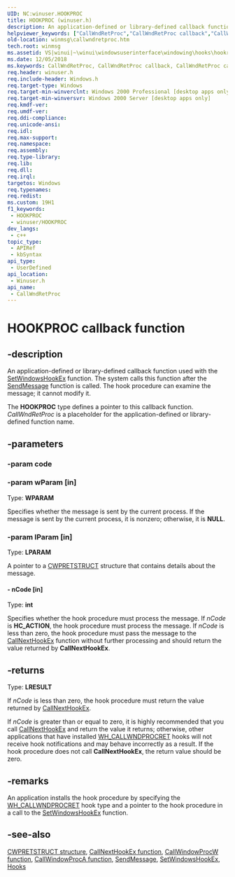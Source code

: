 ```yaml
---
UID: NC:winuser.HOOKPROC
title: HOOKPROC (winuser.h)
description: An application-defined or library-defined callback function used with the SetWindowsHookEx function. The system calls this function after the SendMessage function is called. The hook procedure can examine the message; it cannot modify it.
helpviewer_keywords: ["CallWndRetProc","CallWndRetProc callback","CallWndRetProc callback function [Windows and Messages]","HOOKPROC","_win32_CallWndRetProc","_win32_callwndretproc_cpp","winmsg.callwndretproc","winui._win32_callwndretproc","winuser/CallWndRetProc"]
old-location: winmsg\callwndretproc.htm
tech.root: winmsg
ms.assetid: VS|winui|~\winui\windowsuserinterface\windowing\hooks\hookreference\hookfunctions\callwndretproc.htm
ms.date: 12/05/2018
ms.keywords: CallWndRetProc, CallWndRetProc callback, CallWndRetProc callback function [Windows and Messages], HOOKPROC, _win32_CallWndRetProc, _win32_callwndretproc_cpp, winmsg.callwndretproc, winui._win32_callwndretproc, winuser/CallWndRetProc
req.header: winuser.h
req.include-header: Windows.h
req.target-type: Windows
req.target-min-winverclnt: Windows 2000 Professional [desktop apps only]
req.target-min-winversvr: Windows 2000 Server [desktop apps only]
req.kmdf-ver: 
req.umdf-ver: 
req.ddi-compliance: 
req.unicode-ansi: 
req.idl: 
req.max-support: 
req.namespace: 
req.assembly: 
req.type-library: 
req.lib: 
req.dll: 
req.irql: 
targetos: Windows
req.typenames: 
req.redist: 
ms.custom: 19H1
f1_keywords:
 - HOOKPROC
 - winuser/HOOKPROC
dev_langs:
 - c++
topic_type:
 - APIRef
 - kbSyntax
api_type:
 - UserDefined
api_location:
 - Winuser.h
api_name:
 - CallWndRetProc
---
```


# HOOKPROC callback function


## -description

An application-defined or library-defined callback function used with the <a href="/windows/desktop/api/winuser/nf-winuser-setwindowshookexa">SetWindowsHookEx</a> function. The system calls this function after the <a href="/windows/desktop/api/winuser/nf-winuser-sendmessage">SendMessage</a> function is called. The hook procedure can examine the message; it cannot modify it.

The <b>HOOKPROC</b> type defines a pointer to this callback function. <i>CallWndRetProc</i> is a placeholder for the application-defined or library-defined function name.

## -parameters

### -param code

### -param wParam [in]

Type: <b>WPARAM</b>

Specifies whether the message is sent by the current process. If the message is sent by the current process, it is nonzero; otherwise, it is <b>NULL</b>.

### -param lParam [in]

Type: <b>LPARAM</b>

A pointer to a <a href="/windows/desktop/api/winuser/ns-winuser-cwpretstruct">CWPRETSTRUCT</a> structure that contains details about the message. 


#### - nCode [in]

Type: <b>int</b>

Specifies whether the hook procedure must process the message. If <i>nCode</i> is <b>HC_ACTION</b>, the hook procedure must process the message. If 	<i>nCode</i> is less than zero, the hook procedure must pass the message to the <a href="/windows/desktop/api/winuser/nf-winuser-callnexthookex">CallNextHookEx</a> function without further processing and should return the value returned by <b>CallNextHookEx</b>.

## -returns

Type: <b>LRESULT</b>

If <i>nCode</i> is less than zero, the hook procedure must return the value returned by <a href="/windows/desktop/api/winuser/nf-winuser-callnexthookex">CallNextHookEx</a>. 

If <i>nCode</i> is greater than or equal to zero, it is highly recommended that you call <a href="/windows/desktop/api/winuser/nf-winuser-callnexthookex">CallNextHookEx</a> and return the value it returns; otherwise, other applications that have installed <a href="/windows/desktop/winmsg/about-hooks">WH_CALLWNDPROCRET</a> hooks will not receive hook notifications and may behave incorrectly as a result. If the hook procedure does not call <b>CallNextHookEx</b>, the return value should be zero.

## -remarks

An application installs the hook procedure by specifying the <a href="/windows/desktop/winmsg/about-hooks">WH_CALLWNDPROCRET</a> hook type and a pointer to the hook procedure in a call to the <a href="/windows/desktop/api/winuser/nf-winuser-setwindowshookexa">SetWindowsHookEx</a> function.

## -see-also

[CWPRETSTRUCT structure](ns-winuser-cwpretstruct.md), [CallNextHookEx function](nf-winuser-callnexthookex.md), [CallWindowProcW function](nf-winuser-callwindowprocw.md), [CallWindowProcA function](nf-winuser-callwindowproca.md), [SendMessage](/windows/desktop/api/winuser/nf-winuser-sendmessage), [SetWindowsHookEx](/windows/desktop/api/winuser/nf-winuser-setwindowshookexa), [Hooks](/windows/desktop/winmsg/hooks)
